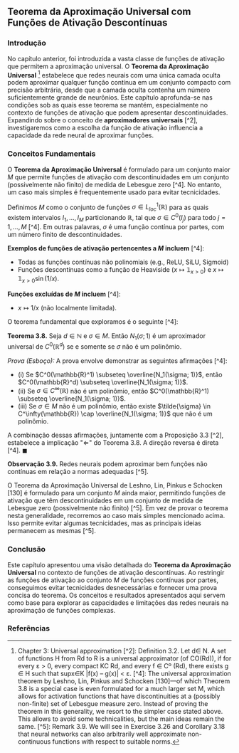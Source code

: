 ## Teorema da Aproximação Universal com Funções de Ativação Descontínuas

### Introdução
No capítulo anterior, foi introduzida a vasta classe de funções de ativação que permitem a aproximação universal. O **Teorema da Aproximação Universal** [^1] estabelece que redes neurais com uma única camada oculta podem aproximar qualquer função contínua em um conjunto compacto com precisão arbitrária, desde que a camada oculta contenha um número suficientemente grande de neurônios. Este capítulo aprofunda-se nas condições sob as quais esse teorema se mantém, especialmente no contexto de funções de ativação que podem apresentar descontinuidades. Expandindo sobre o conceito de **aproximadores universais** [^2], investigaremos como a escolha da função de ativação influencia a capacidade da rede neural de aproximar funções.

### Conceitos Fundamentais

O **Teorema da Aproximação Universal** é formulado para um conjunto maior $M$ que permite funções de ativação com descontinuidades em um conjunto (possivelmente não finito) de medida de Lebesgue zero [^4]. No entanto, um caso mais simples é frequentemente usado para evitar tecnicidades.

Definimos $M$ como o conjunto de funções $\sigma \in L_{loc}^1(\mathbb{R})$ para as quais existem intervalos $I_1, ..., I_M$ particionando $\mathbb{R}$, tal que $\sigma \in C^0(I_j)$ para todo $j = 1, ..., M$ [^4]. Em outras palavras, $\sigma$ é uma função contínua por partes, com um número finito de descontinuidades.

**Exemplos de funções de ativação pertencentes a $M$ incluem** [^4]:
*   Todas as funções contínuas não polinomiais (e.g., ReLU, SiLU, Sigmoid)
*   Funções descontínuas como a função de Heaviside ($x \mapsto \mathbb{1}_{x>0}$) e $x \mapsto \mathbb{1}_{x>0} \sin(1/x)$.

**Funções excluídas de $M$ incluem** [^4]:
*   $x \mapsto 1/x$ (não localmente limitada).

O teorema fundamental que exploramos é o seguinte [^4]:

**Teorema 3.8.** Seja $d \in \mathbb{N}$ e $\sigma \in M$. Então $N_1(\sigma; 1)$ é um aproximador universal de $C^0(\mathbb{R}^d)$ se e somente se $\sigma$ não é um polinômio.

*Prova (Esboço):* A prova envolve demonstrar as seguintes afirmações [^4]:

*   (i) Se $C^0(\mathbb{R}^1) \subseteq \overline{N_1(\sigma; 1)}$, então $C^0(\mathbb{R}^d) \subseteq \overline{N_1(\sigma; 1)}$.
*   (ii) Se $\sigma \in C^\infty(\mathbb{R})$ não é um polinômio, então $C^0(\mathbb{R}^1) \subseteq \overline{N_1(\sigma; 1)}$.
*   (iii) Se $\sigma \in M$ não é um polinômio, então existe $\tilde{\sigma} \in C^\infty(\mathbb{R}) \cap \overline{N_1(\sigma; 1)}$ que não é um polinômio.

A combinação dessas afirmações, juntamente com a Proposição 3.3 [^2], estabelece a implicação "$\Leftarrow$" do Teorema 3.8. A direção reversa é direta [^4]. $\blacksquare$

**Observação 3.9.** Redes neurais podem aproximar bem funções não contínuas em relação a normas adequadas [^5].

O Teorema da Aproximação Universal de Leshno, Lin, Pinkus e Schocken [130] é formulado para um conjunto $M$ ainda maior, permitindo funções de ativação que têm descontinuidades em um conjunto de medida de Lebesgue zero (possivelmente não finito) [^5]. Em vez de provar o teorema nesta generalidade, recorremos ao caso mais simples mencionado acima. Isso permite evitar algumas tecnicidades, mas as principais ideias permanecem as mesmas [^5].

### Conclusão

Este capítulo apresentou uma visão detalhada do **Teorema da Aproximação Universal** no contexto de funções de ativação descontínuas. Ao restringir as funções de ativação ao conjunto $M$ de funções contínuas por partes, conseguimos evitar tecnicidades desnecessárias e fornecer uma prova concisa do teorema. Os conceitos e resultados apresentados aqui servem como base para explorar as capacidades e limitações das redes neurais na aproximação de funções complexas.

### Referências
[^1]: Chapter 3: Universal approximation [^2]: Definition 3.2. Let d∈ N. A set of functions H from Rd to R is a universal approximator (of CO(Rd)), if for every ɛ > 0, every compact KC Rd, and every f ∈ Cº (Rd), there exists g ∈ H such that supx∈K |f(x) – g(x)| < ε. [^4]: The universal approximation theorem by Leshno, Lin, Pinkus and Schocken [130]—of which Theorem 3.8 is a special case is even formulated for a much larger set M, which allows for activation functions that have discontinuities at a (possibly non-finite) set of Lebesgue measure zero. Instead of proving the theorem in this generality, we resort to the simpler case stated above. This allows to avoid some technicalities, but the main ideas remain the same. [^5]: Remark 3.9. We will see in Exercise 3.26 and Corollary 3.18 that neural networks can also arbitrarily well approximate non-continuous functions with respect to suitable norms.
<!-- END -->